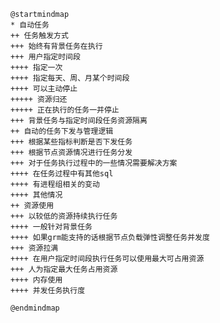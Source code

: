 <!--
 * @FilePath: /github/harpseal/东方国信工作资料/compaction/compaction自动任务方案.md
 * @Author: harpseal
 * @Date: 2023-03-23 09:52:40
 * @LastEditTime: 2023-03-23 10:42:14
 * @email: 844291270@qq.com
-->
```plantuml
@startmindmap
* 自动任务
++ 任务触发方式
+++ 始终有背景任务在执行
+++ 用户指定时间段
++++ 指定一次
++++ 指定每天、周、月某个时间段
++++ 可以主动停止
+++++ 资源归还
+++++ 正在执行的任务一并停止
+++ 背景任务与指定时间段任务资源隔离
++ 自动的任务下发与管理逻辑
+++ 根据某些指标判断是否下发任务
+++ 根据节点资源情况进行任务分发
+++ 对于任务执行过程中的一些情况需要解决方案
++++ 在任务过程中有其他sql
++++ 有进程组相关的变动
++++ 其他情况
++ 资源使用
+++ 以较低的资源持续执行任务
++++ 一般针对背景任务
++++ 如果grm能支持的话根据节点负载弹性调整任务并发度
+++ 资源拉满
++++ 在用户指定时间段执行任务可以使用最大可占用资源
+++ 人为指定最大任务占用资源
++++ 内存使用
++++ 并发任务执行度

@endmindmap
```